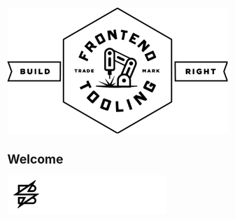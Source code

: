 
<!-- .slide: data-background="#1e1e1e" -->

![Frontend Tooling](/img/build-right-frontend-tooling-white.png) <!-- .element style="height: 300px;" -->

# Welcome <!-- .element style="color: white; margin-bottom: 32px;" -->

![Sparkbox](/img/SBX_logo_horiz_lockup_white.png) <!-- .element style="height: 40px;" -->
